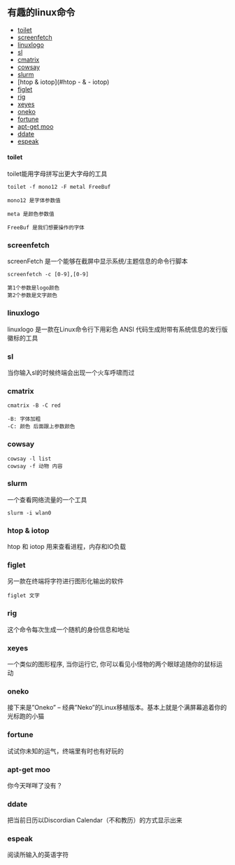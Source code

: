 ## 有趣的linux命令

- [toilet](#toilet)
- [screenfetch](#screenfetch)
- [linuxlogo](#linuxlogo)
- [sl](#sl)
- [cmatrix](#cmatrix)
- [cowsay](#cowsay)
- [slurm](#slurm)
- [htop & iotop](#htop - & - iotop)
- [figlet](#figlet)
- [rig](#rig)
- [xeyes](#xeyes)
- [oneko](#oneko)
- [fortune](f#ortune)
- [apt-get moo](#apt-get-moo)
- [ddate](#ddate)
- [espeak](#espeak)

#### toilet

toilet能用字母拼写出更大字母的工具

    toilet -f mono12 -F metal FreeBuf

    mono12 是字体参数值

    meta 是颜色参数值

    FreeBuf 是我们想要操作的字体

### screenfetch

screenFetch 是一个能够在截屏中显示系统/主题信息的命令行脚本

    screenfetch -c [0-9],[0-9]

    第1个参数是logo颜色
    第2个参数是文字颜色

### linuxlogo

linuxlogo 是一款在Linux命令行下用彩色 ANSI 代码生成附带有系统信息的发行版徽标的工具

### sl
当你输入sl的时候终端会出现一个火车呼啸而过

### cmatrix

    cmatrix -B -C red

    -B: 字体加粗
    -C: 颜色 后面跟上参数颜色

### cowsay

    cowsay -l list
    cowsay -f 动物 内容

### slurm
一个查看网络流量的一个工具

    slurm -i wlan0

### htop & iotop
htop 和 iotop 用来查看进程，内存和IO负载

### figlet

另一款在终端将字符进行图形化输出的软件

    figlet 文字

### rig
这个命令每次生成一个随机的身份信息和地址

### xeyes

一个类似的图形程序, 当你运行它, 你可以看见小怪物的两个眼球追随你的鼠标运动

### oneko
接下来是”Oneko” – 经典”Neko”的Linux移植版本。基本上就是个满屏幕追着你的光标跑的小猫

### fortune

试试你未知的运气，终端里有时也有好玩的

### apt-get moo
你今天咩咩了没有？

### ddate

把当前日历以Discordian Calendar（不和教历）的方式显示出来

### espeak

阅读所输入的英语字符
